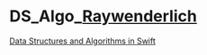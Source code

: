 # DS_Algo_[Raywenderlich](https://www.raywenderlich.com)
[Data Structures and Algorithms in Swift](https://store.raywenderlich.com/products/data-structures-and-algorithms-in-swift)
